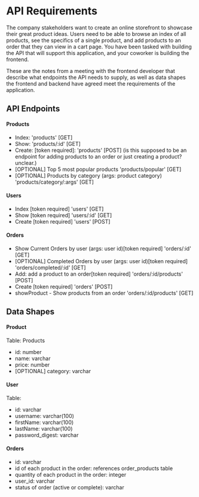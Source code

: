 # API Requirements
The company stakeholders want to create an online storefront to showcase their great product ideas. Users need to be able to browse an index of all products, see the specifics of a single product, and add products to an order that they can view in a cart page. You have been tasked with building the API that will support this application, and your coworker is building the frontend.

These are the notes from a meeting with the frontend developer that describe what endpoints the API needs to supply, as well as data shapes the frontend and backend have agreed meet the requirements of the application. 

## API Endpoints
#### Products
- Index: 'products' [GET]
- Show: 'products/:id' [GET]  
- Create: [token required]: 'products' [POST] (is this supposed to be an endpoint for adding products to an order or just creating a product? unclear.)
- [OPTIONAL] Top 5 most popular products 'products/popular' [GET]
- [OPTIONAL] Products by category (args: product category) 'products/category/:args' [GET] 

#### Users
- Index [token required] 'users' [GET]
- Show [token required] 'users/:id' [GET]
- Create [token required] 'users' [POST]

#### Orders
- Show Current Orders by user (args: user id)[token required] 'orders/:id' [GET]
- [OPTIONAL] Completed Orders by user (args: user id)[token required] 'orders/completed/:id' [GET] 
- Add: add a product to an order[token required] 'orders/:id/products' [POST]
- Create [token required] 'orders' [POST]
- showProduct - Show products from an order 'orders/:id/products' [GET]

## Data Shapes
#### Product
Table: Products
-  id: number
- name: varchar
- price: number
- [OPTIONAL] category: varchar

#### User
Table: 
- id: varchar
- username: varchar(100)
- firstName: varchar(100)
- lastName: varchar(100)
- password_digest: varchar

#### Orders
- id: varchar
- id of each product in the order: references order_products table
- quantity of each product in the order: integer
- user_id: varchar
- status of order (active or complete): varchar

